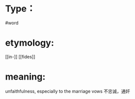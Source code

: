 # Type：
#word 
# etymology: 
[[in-]]
[[fides]]
# meaning: 
unfaithfulness, especially to the marriage vows
不忠诚，通奸